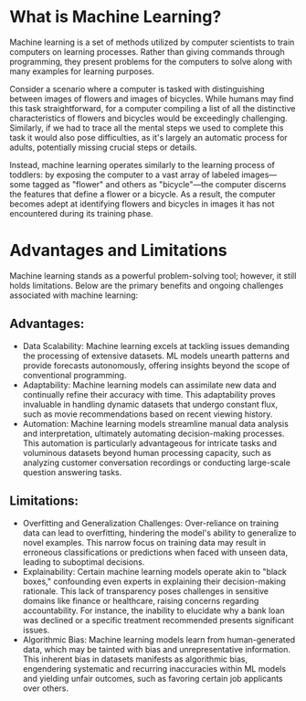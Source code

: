 # What is Machine Learning?

Machine learning is a set of methods utilized by computer scientists to train computers on learning processes. Rather than giving commands through programming, they present problems for the computers to solve along with many examples for learning purposes.

Consider a scenario where a computer is tasked with distinguishing between images of flowers and images of bicycles. While humans may find this task straightforward, for a computer compiling a list of all the distinctive characteristics of flowers and bicycles would be exceedingly challenging. Similarly, if we had to trace all the mental steps we used to complete this task it would also pose difficulties, as it's largely an automatic process for adults, potentially missing crucial steps or details.

Instead, machine learning operates similarly to the learning process of toddlers: by exposing the computer to a vast array of labeled images—some tagged as "flower" and others as "bicycle"—the computer discerns the features that define a flower or a bicycle. As a result, the computer becomes adept at identifying flowers and bicycles in images it has not encountered during its training phase.

# Advantages and Limitations

Machine learning stands as a powerful problem-solving tool; however, it still holds limitations. Below are the primary benefits and ongoing challenges associated with machine learning:

## Advantages:

* Data Scalability: Machine learning excels at tackling issues demanding the processing of extensive datasets. ML models unearth patterns and provide forecasts autonomously, offering insights beyond the scope of conventional programming.
* Adaptability: Machine learning models can assimilate new data and continually refine their accuracy with time. This adaptability proves invaluable in handling dynamic datasets that undergo constant flux, such as movie recommendations based on recent viewing history.
* Automation: Machine learning models streamline manual data analysis and interpretation, ultimately automating decision-making processes. This automation is particularly advantageous for intricate tasks and voluminous datasets beyond human processing capacity, such as analyzing customer conversation recordings or conducting large-scale question answering tasks.

## Limitations:

* Overfitting and Generalization Challenges: Over-reliance on training data can lead to overfitting, hindering the model's ability to generalize to novel examples. This narrow focus on training data may result in erroneous classifications or predictions when faced with unseen data, leading to suboptimal decisions.
* Explainability: Certain machine learning models operate akin to "black boxes," confounding even experts in explaining their decision-making rationale. This lack of transparency poses challenges in sensitive domains like finance or healthcare, raising concerns regarding accountability. For instance, the inability to elucidate why a bank loan was declined or a specific treatment recommended presents significant issues.
* Algorithmic Bias: Machine learning models learn from human-generated data, which may be tainted with bias and unrepresentative information. This inherent bias in datasets manifests as algorithmic bias, engendering systematic and recurring inaccuracies within ML models and yielding unfair outcomes, such as favoring certain job applicants over others.





